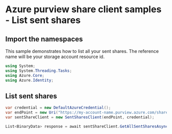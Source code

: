 # Azure purview share client samples - List sent shares

## Import the namespaces

This sample demonstrates how to list all your sent shares. The reference name will be your storage account resource id.

```C# Snippet:SentSharesClientSample_ImportNamespaces
using System;
using System.Threading.Tasks;
using Azure.Core;
using Azure.Identity;
```

## List sent shares

```C# Snippet:SentSharesClientSample_ListSentShares
var credential = new DefaultAzureCredential();
var endPoint = new Uri("https://my-account-name.purview.azure.com/share");
var sentShareClient = new SentSharesClient(endPoint, credential);

List<BinaryData> response = await sentShareClient.GetAllSentSharesAsync("referenceName").ToEnumerableAsync();
```
